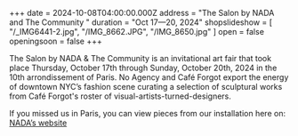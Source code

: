 +++
date = 2024-10-08T04:00:00.000Z
address = "The Salon by NADA and The Community "
duration = "Oct 17—20, 2024"
shopslideshow = [ "/_IMG6441-2.jpg", "/IMG_8662.JPG", "/IMG_8650.jpg" ]
open = false
openingsoon = false
+++

The Salon by NADA & The Community is an invitational art fair that took place Thursday, October 17th through Sunday, October 20th, 2024 in the 10th arrondissement of Paris. No Agency and Café Forgot export the energy of downtown NYC’s fashion scene curating a selection of sculptural works from Café Forgot's roster of visual-artists-turned-designers. 

If you missed us in Paris, you can view pieces from our installation here on: [NADA’s website](https://thesalon.paris/en/viewing-rooms/1444 "virtual viewing room")
